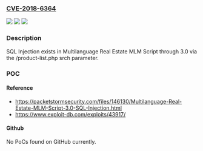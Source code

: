 ### [CVE-2018-6364](https://cve.mitre.org/cgi-bin/cvename.cgi?name=CVE-2018-6364)
![](https://img.shields.io/static/v1?label=Product&message=n%2Fa&color=blue)
![](https://img.shields.io/static/v1?label=Version&message=n%2Fa&color=blue)
![](https://img.shields.io/static/v1?label=Vulnerability&message=n%2Fa&color=brighgreen)

### Description

SQL Injection exists in Multilanguage Real Estate MLM Script through 3.0 via the /product-list.php srch parameter.

### POC

#### Reference
- https://packetstormsecurity.com/files/146130/Multilanguage-Real-Estate-MLM-Script-3.0-SQL-Injection.html
- https://www.exploit-db.com/exploits/43917/

#### Github
No PoCs found on GitHub currently.


